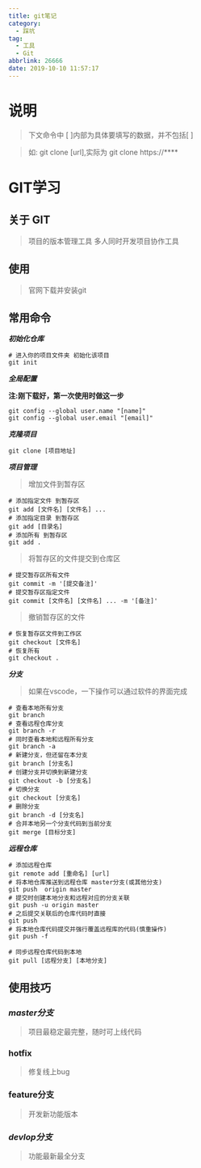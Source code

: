 ```yaml
---
title: git笔记
category:
  - 踩坑
tag:
  - 工具
  - Git
abbrlink: 26666
date: 2019-10-10 11:57:17
---
```


# 说明
>下文命令中 [ ]内部为具体要填写的数据，并不包括[ ]

>如: git clone [url],实际为 git clone https://****

# GIT学习

## 关于 GIT
>项目的版本管理工具
>多人同时开发项目协作工具

## 使用
>官网下载并安装git 

<!-- more -->
## 常用命令

***初始化仓库***
```shell
# 进入你的项目文件夹 初始化该项目
git init
```
***全局配置***

****注:刚下载好，第一次使用时做这一步****
```shell
git config --global user.name "[name]"
git config --global user.email "[email]"
```

***克隆项目***
```shell
git clone [项目地址]
```

***项目管理***
>增加文件到暂存区
```shell
# 添加指定文件 到暂存区
git add [文件名] [文件名] ...
# 添加指定目录 到暂存区
git add [目录名]
# 添加所有 到暂存区
git add .
```
>将暂存区的文件提交到仓库区
```shell
# 提交暂存区所有文件
git commit -m '[提交备注]'
# 提交暂存区指定文件
git commit [文件名] [文件名] ... -m '[备注]'
```
>撤销暂存区的文件
```shell
# 恢复暂存区文件到工作区
git checkout [文件名]
# 恢复所有
git checkout .
```

***分支***
>如果在vscode，一下操作可以通过软件的界面完成
```shell
# 查看本地所有分支
git branch
# 查看远程仓库分支
git branch -r
# 同时查看本地和远程所有分支
git branch -a 
# 新建分支，但还留在本分支
git branch [分支名]
# 创建分支并切换到新建分支
git checkout -b [分支名]
# 切换分支
git checkout [分支名]
# 删除分支
git branch -d [分支名]
# 合并本地另一个分支代码到当前分支
git merge [目标分支]
```


***远程仓库***
```shell
# 添加远程仓库
git remote add [重命名] [url]
# 将本地仓库推送到远程仓库 master分支(或其他分支)
git push  origin master
# 提交时创建本地分支和远程对应的分支关联
git push -u origin master
# 之后提交关联后的仓库代码时直接
git push
# 将本地仓库代码提交并强行覆盖远程库的代码(慎重操作)
git push -f

# 同步远程仓库代码到本地
git pull [远程分支] [本地分支]
```

## 使用技巧

### ***master分支***
>项目最稳定最完整，随时可上线代码
### hotfix
>修复线上bug
### feature分支
>开发新功能版本
### ***devlop分支***
>功能最新最全分支
